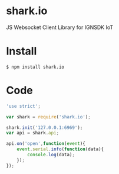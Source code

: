 # shark.io
JS Websocket Client Library for IGNSDK IoT

# Install
```
$ npm install shark.io
```

# Code

~~~javascript
'use strict';

var shark = require('shark.io');

shark.init('127.0.0.1:6969');
var api = shark.api;

api.on('open',function(event){
    event.serial.info(function(data){
        console.log(data);
    });
});
~~~